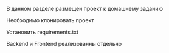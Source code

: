 В данном разделе размещен проект к домашнему заданию

Необходимо клонировать проект

Установить requirements.txt

Backend и Frontend реализованны отдельно
